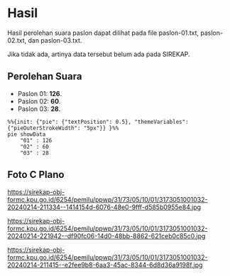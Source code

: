 # Hasil

Hasil perolehan suara paslon dapat dilihat pada file paslon-01.txt, paslon-02.txt, dan paslon-03.txt.

Jika tidak ada, artinya data tersebut belum ada pada SIREKAP.

## Perolehan Suara

 * Paslon 01: **126**.
 * Paslon 02: **60**.
 * Paslon 03: **28**.

```mermaid
%%{init: {"pie": {"textPosition": 0.5}, "themeVariables": {"pieOuterStrokeWidth": "5px"}} }%%
pie showData
    "01" : 126
    "02" : 60
    "03" : 28
```
## Foto C Plano

https://sirekap-obj-formc.kpu.go.id/6254/pemilu/ppwp/31/73/05/10/01/3173051001032-20240214-211334--1414154d-6076-48e0-9fff-d585b0955e84.jpg

https://sirekap-obj-formc.kpu.go.id/6254/pemilu/ppwp/31/73/05/10/01/3173051001032-20240214-221942--df90fc06-14d0-48bb-8862-621ceb0c85c0.jpg

https://sirekap-obj-formc.kpu.go.id/6254/pemilu/ppwp/31/73/05/10/01/3173051001032-20240214-211415--e2fee9b8-6aa3-45ac-8344-6d8d36a9198f.jpg
